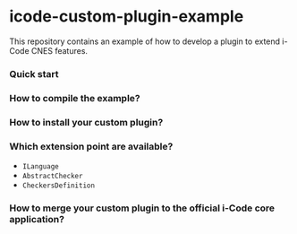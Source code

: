 # icode-custom-plugin-example
This repository contains an example of how to develop a plugin to extend i-Code CNES features.

### Quick start

### How to compile the example?

### How to install your custom plugin?

### Which extension point are available?
- `ILanguage`
- `AbstractChecker`
- `CheckersDefinition`

### How to merge your custom plugin to the official i-Code core application?
